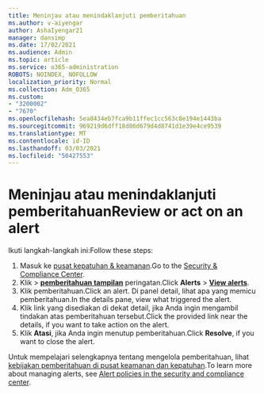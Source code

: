 ```yaml
---
title: Meninjau atau menindaklanjuti pemberitahuan
ms.author: v-aiyengar
author: AshaIyengar21
manager: dansimp
ms.date: 17/02/2021
ms.audience: Admin
ms.topic: article
ms.service: o365-administration
ROBOTS: NOINDEX, NOFOLLOW
localization_priority: Normal
ms.collection: Adm_O365
ms.custom:
- "3200002"
- "7670"
ms.openlocfilehash: 5ea8434eb7fca9b11ffec1cc563c8e194e1443ba
ms.sourcegitcommit: 969219d6dff18d86d679d4d8741d1e39e4ce9539
ms.translationtype: MT
ms.contentlocale: id-ID
ms.lasthandoff: 03/03/2021
ms.locfileid: "50427553"
---
```

# <a name="review-or-act-on-an-alert"></a><span data-ttu-id="7c9c0-102">Meninjau atau menindaklanjuti pemberitahuan</span><span class="sxs-lookup"><span data-stu-id="7c9c0-102">Review or act on an alert</span></span>

<span data-ttu-id="7c9c0-103">Ikuti langkah-langkah ini:</span><span class="sxs-lookup"><span data-stu-id="7c9c0-103">Follow these steps:</span></span>

1. <span data-ttu-id="7c9c0-104">Masuk ke [pusat kepatuhan & keamanan](https://go.microsoft.com/fwlink/p/?linkid=2077143).</span><span class="sxs-lookup"><span data-stu-id="7c9c0-104">Go to the [Security & Compliance Center](https://go.microsoft.com/fwlink/p/?linkid=2077143).</span></span>
1. <span data-ttu-id="7c9c0-105">Klik   >  **[pemberitahuan tampilan](https://go.microsoft.com/fwlink/?linkid=2103301)** peringatan.</span><span class="sxs-lookup"><span data-stu-id="7c9c0-105">Click **Alerts** > **[View alerts](https://go.microsoft.com/fwlink/?linkid=2103301)**.</span></span>
1. <span data-ttu-id="7c9c0-106">Klik pemberitahuan.</span><span class="sxs-lookup"><span data-stu-id="7c9c0-106">Click an alert.</span></span> <span data-ttu-id="7c9c0-107">Di panel detail, lihat apa yang memicu pemberitahuan.</span><span class="sxs-lookup"><span data-stu-id="7c9c0-107">In the details pane, view what triggered the alert.</span></span>
1. <span data-ttu-id="7c9c0-108">Klik link yang disediakan di dekat detail, jika Anda ingin mengambil tindakan atas pemberitahuan tersebut.</span><span class="sxs-lookup"><span data-stu-id="7c9c0-108">Click the provided link near the details, if you want to take action on the alert.</span></span>
1. <span data-ttu-id="7c9c0-109">Klik **Atasi**, jika Anda ingin menutup pemberitahuan.</span><span class="sxs-lookup"><span data-stu-id="7c9c0-109">Click **Resolve**, if you want to close the alert.</span></span>

<span data-ttu-id="7c9c0-110">Untuk mempelajari selengkapnya tentang mengelola pemberitahuan, lihat [kebijakan pemberitahuan di pusat keamanan dan kepatuhan](https://go.microsoft.com/fwlink/?linkid=2103211).</span><span class="sxs-lookup"><span data-stu-id="7c9c0-110">To learn more about managing alerts, see [Alert policies in the security and compliance center](https://go.microsoft.com/fwlink/?linkid=2103211).</span></span>


